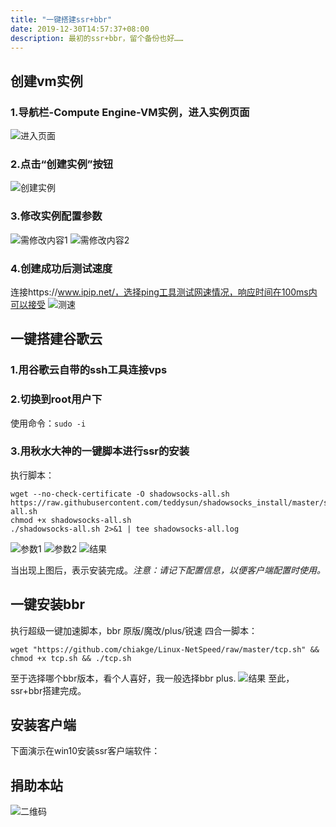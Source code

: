 ```yaml
---
title: "一键搭建ssr+bbr"
date: 2019-12-30T14:57:37+08:00
description: 最初的ssr+bbr，留个备份也好……
---
```

## 创建vm实例

### 1.导航栏-Compute Engine-VM实例，进入实例页面

![进入页面](https://github.com/JeannieStudio/jeanniestudio.images/blob/master/%E8%B0%B7%E6%AD%8C%E4%BA%91/%E8%BF%9B%E5%85%A5%E9%A1%B5%E9%9D%A2.png?raw=true)


### 2.点击“创建实例”按钮


![创建实例](https://github.com/JeannieStudio/jeanniestudio.images/blob/master/%E8%B0%B7%E6%AD%8C%E4%BA%91/%E5%88%9B%E5%BB%BA%E5%AE%9E%E4%BE%8B.png?raw=true)

### 3.修改实例配置参数
![需修改内容1](https://github.com/JeannieStudio/jeanniestudio.images/blob/master/%E8%B0%B7%E6%AD%8C%E4%BA%91/%E5%A1%AB%E5%86%99%E5%86%85%E5%AE%B91.png?raw=true)
![需修改内容2](https://github.com/JeannieStudio/jeanniestudio.images/blob/master/%E8%B0%B7%E6%AD%8C%E4%BA%91/%E5%86%85%E5%AE%B9%E5%A1%AB%E5%86%992.png?raw=true)
### 4.创建成功后测试速度
连接https://www.ipip.net/，选择ping工具测试网速情况，响应时间在100ms内可以接受
![测速](https://github.com/JeannieStudio/jeanniestudio.images/blob/master/%E8%B0%B7%E6%AD%8C%E4%BA%91/ping%E7%BB%93%E6%9E%9C.png?raw=true)

## 一键搭建谷歌云
### 1.用谷歌云自带的ssh工具连接vps

### 2.切换到root用户下
使用命令：`sudo -i`

### 3.用秋水大神的一键脚本进行ssr的安装
执行脚本：
```
wget --no-check-certificate -O shadowsocks-all.sh https://raw.githubusercontent.com/teddysun/shadowsocks_install/master/shadowsocks-all.sh
chmod +x shadowsocks-all.sh
./shadowsocks-all.sh 2>&1 | tee shadowsocks-all.log
```

![参数1](https://github.com/JeannieStudio/jeanniestudio.images/blob/master/%E8%B0%B7%E6%AD%8C%E4%BA%91/%E5%8F%82%E6%95%B01.png?raw=true)
![参数2](https://github.com/JeannieStudio/jeanniestudio.images/blob/master/%E8%B0%B7%E6%AD%8C%E4%BA%91/%E5%8F%82%E6%95%B02.png?raw=true)
![结果](https://github.com/JeannieStudio/jeanniestudio.images/blob/master/%E8%B0%B7%E6%AD%8C%E4%BA%91/%E7%BB%93%E6%9E%9C.jpg?raw=true)

当出现上图后，表示安装完成。*注意：请记下配置信息，以便客户端配置时使用。*

## 一键安装bbr

执行超级一键加速脚本，bbr 原版/魔改/plus/锐速 四合一脚本：


```
wget "https://github.com/chiakge/Linux-NetSpeed/raw/master/tcp.sh" && chmod +x tcp.sh && ./tcp.sh
```

至于选择哪个bbr版本，看个人喜好，我一般选择bbr plus.
![结果](https://github.com/JeannieStudio/jeanniestudio.images/blob/master/%E8%B0%B7%E6%AD%8C%E4%BA%91/bbr.png?raw=true)
至此，ssr+bbr搭建完成。

## 安装客户端

下面演示在win10安装ssr客户端软件：

## 捐助本站

![二维码](https://github.com/JeannieStudio/jeanniestudio.images/blob/master/%E6%8D%90%E5%8A%A92.png?raw=true)